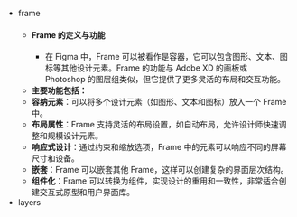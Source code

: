 - frame
	- #### Frame 的定义与功能
		- 在 Figma 中，Frame 可以被看作是容器，它可以包含图形、文本、图标等其他设计元素。Frame 的功能与 Adobe XD 的画板或 Photoshop 的图层组类似，但它提供了更多灵活的布局和交互功能。
	- **主要功能包括：**
	- **容纳元素**：可以将多个设计元素（如图形、文本和图标）放入一个 Frame 中。
	- **布局属性**：Frame 支持灵活的布局设置，如自动布局，允许设计师快速调整和规模设计元素。
	- **响应式设计**：通过约束和缩放选项，Frame 中的元素可以响应不同的屏幕尺寸和设备。
	- **嵌套**：Frame 可以嵌套其他 Frame，这样可以创建复杂的界面层次结构。
	- **组件化**：Frame 可以转换为组件，实现设计的重用和一致性，非常适合创建交互式原型和用户界面库。
- layers